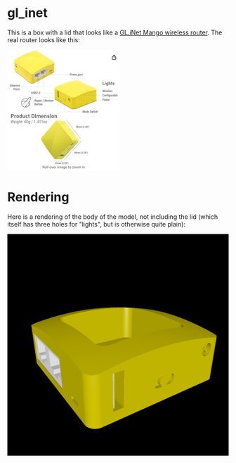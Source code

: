 # gl_inet

This is a box with a lid that looks like a [GL.iNet Mango wireless router](https://www.amazon.com/GL-iNET-GL-MT300N-V2-Repeater-300Mbps-Performance/dp/B073TSK26W/ref=asc_df_B073TSK26W/). The real router looks like this:

![Small Amazon thumbnail of the GL.iNet router product](glinet.jpg)

# Rendering

Here is a rendering of the body of the model, not including the lid (which itself has three holes for "lights", but is otherwise quite plain):

![Rendering of the GL.iNet parody box](rendering.png)